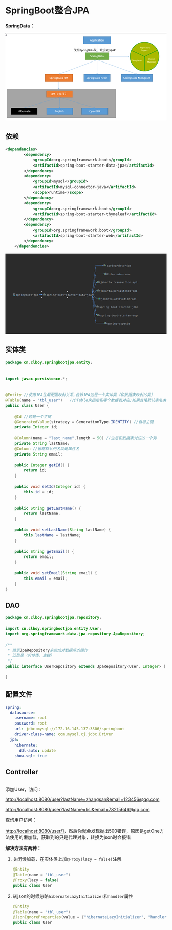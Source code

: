 # SpringBoot整合JPA

**SpringData：**

![SpringData](assets/20180306105412.png)

## 依赖

```xml
<dependencies>
        <dependency>
            <groupId>org.springframework.boot</groupId>
            <artifactId>spring-boot-starter-data-jpa</artifactId>
        </dependency>
        <dependency>
            <groupId>mysql</groupId>
            <artifactId>mysql-connector-java</artifactId>
            <scope>runtime</scope>
        </dependency>
        <dependency>
            <groupId>org.springframework.boot</groupId>
            <artifactId>spring-boot-starter-thymeleaf</artifactId>
        </dependency>
        <dependency>
            <groupId>org.springframework.boot</groupId>
            <artifactId>spring-boot-starter-web</artifactId>
        </dependency>
    </dependencies>
```

![1574481366615](assets/1574481366615.png)



## 实体类

```java
package cn.clboy.springbootjpa.entity;


import javax.persistence.*;


@Entity //使用JPA注解配置映射关系,告诉JPA这是一个实体类（和数据表映射的类）
@Table(name = "tbl_user")   //@Table来指定和哪个数据表对应;如果省略默认表名类名小写；
public class User {

    @Id //这是一个主键
    @GeneratedValue(strategy = GenerationType.IDENTITY) //自增主键
    private Integer id;

    @Column(name = "last_name",length = 50) //这是和数据表对应的一个列
    private String lastName;
    @Column //省略默认列名就是属性名
    private String email;

    public Integer getId() {
        return id;
    }

    public void setId(Integer id) {
        this.id = id;
    }

    public String getLastName() {
        return lastName;
    }

    public void setLastName(String lastName) {
        this.lastName = lastName;
    }

    public String getEmail() {
        return email;
    }

    public void setEmail(String email) {
        this.email = email;
    }
}

```

## DAO

```java
package cn.clboy.springbootjpa.repository;

import cn.clboy.springbootjpa.entity.User;
import org.springframework.data.jpa.repository.JpaRepository;

/**
 * 继承JpaRepository来完成对数据库的操作
 * 泛型是（实体类，主键）
 */
public interface UserRepository extends JpaRepository<User, Integer> {

}
```

## 配置文件

```yaml
spring:
  datasource:
    username: root
    password: root
    url: jdbc:mysql://172.16.145.137:3306/springboot
    driver-class-name: com.mysql.cj.jdbc.Driver
  jpa:
    hibernate:
      ddl-auto: update
    show-sql: true
```



## Controller

```java

```



添加User，访问：

<http://localhost:8080/user?lastName=zhangsan&email=123456@qq.com>

<http://localhost:8080/user?lastName=lisi&email=78215646@qq.com>

查询用户访问：

<http://localhost:8080/user/1>，然后你就会发现抛出500错误，原因是getOne方法使用的懒加载，获取到的只是代理对象，转换为json时会报错

**解决方法有两种：**

1. 关闭懒加载，在实体类上加`@Proxy(lazy = false)`注解

   ```java
   @Entity
   @Table(name = "tbl_user")
   @Proxy(lazy = false)
   public class User
   ```

2. 转json的时候忽略`hibernateLazyInitializer`和`handler`属性

   ```java
   @Entity
   @Table(name = "tbl_user")
   @JsonIgnoreProperties(value = {"hibernateLazyInitializer", "handler"})
   public class User 
   ```

   



